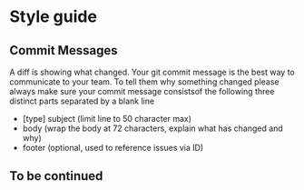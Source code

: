 # Style guide

## Commit Messages

A diff is showing what changed. Your git commit message is the best way to communicate to your team. 
To tell them why something changed please always make sure your commit message consistsof the following
three distinct parts separated by a blank line

- [type] subject (limit line to 50 character max)
- body (wrap the body at 72 characters, explain what has changed and why)
- footer (optional, used to reference issues via ID)

## To be continued
